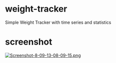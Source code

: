 # weight-tracker
Simple Weight Tracker with time series and statistics

# screenshot

[![Screenshot-8-09-13-08-09-15.png](https://i.postimg.cc/rw5xVwDn/Screenshot-8-09-13-08-09-15.png)](https://postimg.cc/CRLzJYHk)
